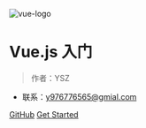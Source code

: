 ![vue-logo](https://cn.vuejs.org/images/logo.png)

# Vue.js 入门

> 作者：YSZ

- 联系：y976776565@gmial.com

[GitHub](https://github.com/git-ysz)
[Get Started](README)
